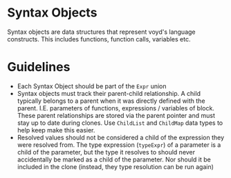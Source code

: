 # Syntax Objects

Syntax objects are data structures that represent voyd's language constructs. This includes functions, function calls, variables etc.

# Guidelines

- Each Syntax Object should be part of the `Expr` union
- Syntax objects must track their parent-child relationship. A child typically
  belongs to a parent when it was directly defined with the parent. I.E.
  parameters of functions, expressions / variables of block. These parent
  relationships are stored via the parent pointer and must stay up to date
  during clones. Use `ChildList` and `ChildMap` data types to help keep
  make this easier.
- Resolved values should not be considered a child of the expression they
  were resolved from. The type expression (`typeExpr`) of a parameter is
  a child of the parameter, but the type it resolves to should never
  accidentally be marked as a child of the parameter. Nor should it be
  included in the clone (instead, they type resolution can be run again)

